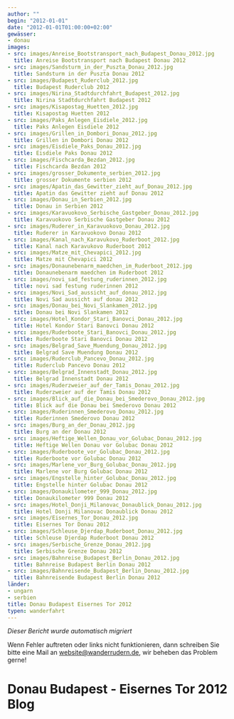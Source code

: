 ```yaml
---
author: ""
begin: "2012-01-01"
date: "2012-01-01T01:00:00+02:00"
gewässer:
- donau
images:
- src: images/Anreise_Bootstransport_nach_Budapest_Donau_2012.jpg
  title: Anreise Bootstransport nach Budapest Donau 2012
- src: images/Sandsturm_in_der_Puszta_Donau_2012.jpg
  title: Sandsturm in der Puszta Donau 2012
- src: images/Budapest_Ruderclub_2012.jpg
  title: Budapest Ruderclub 2012
- src: images/Nirina_Stadtdurchfahrt_Budapest_2012.jpg
  title: Nirina Stadtdurchfahrt Budapest 2012
- src: images/Kisapostag_Huetten_2012.jpg
  title: Kisapostag Huetten 2012
- src: images/Paks_Anlegen_Eisdiele_2012.jpg
  title: Paks Anlegen Eisdiele 2012
- src: images/Grillen_in_Dombori_Donau_2012.jpg
  title: Grillen in Dombori Donau 2012
- src: images/Eisdiele_Paks_Donau_2012.jpg
  title: Eisdiele Paks Donau 2012
- src: images/Fischcarda_Bezdan_2012.jpg
  title: Fischcarda Bezdan 2012
- src: images/grosser_Dokumente_serbien_2012.jpg
  title: grosser Dokumente serbien 2012
- src: images/Apatin_das_Gewitter_zieht_auf_Donau_2012.jpg
  title: Apatin das Gewitter zieht auf Donau 2012
- src: images/Donau_in_Serbien_2012.jpg
  title: Donau in Serbien 2012
- src: images/Karavuokovo_Serbische_Gastgeber_Donau_2012.jpg
  title: Karavuokovo Serbische Gastgeber Donau 2012
- src: images/Ruderer_in_Karavuokovo_Donau_2012.jpg
  title: Ruderer in Karavuokovo Donau 2012
- src: images/Kanal_nach_Karavukovo_Ruderboot_2012.jpg
  title: Kanal nach Karavukovo Ruderboot 2012
- src: images/Matze_mit_Chevapici_2012.jpg
  title: Matze mit Chevapici 2012
- src: images/Donaunebenarm_maedchen_im_Ruderboot_2012.jpg
  title: Donaunebenarm maedchen im Ruderboot 2012
- src: images/novi_sad_festung_ruderinnen_2012.jpg
  title: novi sad festung ruderinnen 2012
- src: images/Novi_Sad_aussicht_auf_donau_2012.jpg
  title: Novi Sad aussicht auf donau 2012
- src: images/Donau_bei_Novi_Slankamen_2012.jpg
  title: Donau bei Novi Slankamen 2012
- src: images/Hotel_Kondor_Stari_Banovci_Donau_2012.jpg
  title: Hotel Kondor Stari Banovci Donau 2012
- src: images/Ruderboote_Stari_Banovci_Donau_2012.jpg
  title: Ruderboote Stari Banovci Donau 2012
- src: images/Belgrad_Save_Muendung_Donau_2012.jpg
  title: Belgrad Save Muendung Donau 2012
- src: images/Ruderclub_Pancevo_Donau_2012.jpg
  title: Ruderclub Pancevo Donau 2012
- src: images/Belgrad_Innenstadt_Donau_2012.jpg
  title: Belgrad Innenstadt Donau 2012
- src: images/Ruderzweier_auf_der_Tamis_Donau_2012.jpg
  title: Ruderzweier auf der Tamis Donau 2012
- src: images/Blick_auf_die_Donau_bei_Smederovo_Donau_2012.jpg
  title: Blick auf die Donau bei Smederovo Donau 2012
- src: images/Ruderinnen_Smederovo_Donau_2012.jpg
  title: Ruderinnen Smederovo Donau 2012
- src: images/Burg_an_der_Donau_2012.jpg
  title: Burg an der Donau 2012
- src: images/Heftige_Wellen_Donau_vor_Golubac_Donau_2012.jpg
  title: Heftige Wellen Donau vor Golubac Donau 2012
- src: images/Ruderboote_vor_Golubac_Donau_2012.jpg
  title: Ruderboote vor Golubac Donau 2012
- src: images/Marlene_vor_Burg_Golubac_Donau_2012.jpg
  title: Marlene vor Burg Golubac Donau 2012
- src: images/Engstelle_hinter_Golubac_Donau_2012.jpg
  title: Engstelle hinter Golubac Donau 2012
- src: images/Donaukilometer_999_Donau_2012.jpg
  title: Donaukilometer 999 Donau 2012
- src: images/Hotel_Donji_Milanovac_Donaublick_Donau_2012.jpg
  title: Hotel Donji Milanovac Donaublick Donau 2012
- src: images/Eisernes_Tor_Donau_2012.jpg
  title: Eisernes Tor Donau 2012
- src: images/Schleuse_Djerdap_Ruderboot_Donau_2012.jpg
  title: Schleuse Djerdap Ruderboot Donau 2012
- src: images/Serbische_Grenze_Donau_2012.jpg
  title: Serbische Grenze Donau 2012
- src: images/Bahnreise_Budapest_Berlin_Donau_2012.jpg
  title: Bahnreise Budapest Berlin Donau 2012
- src: images/Bahnreisende_Budapest_Berlin_Donau_2012.jpg
  title: Bahnreisende Budapest Berlin Donau 2012
länder: 
- ungarn
- serbien
title: Donau Budapest Eisernes Tor 2012
typen: wanderfahrt
---
```



*Dieser Bericht wurde automatisch migriert*

Wenn Fehler auftreten oder links nicht funktionieren, dann schreiben Sie bitte eine Mail an website@wanderrudern.de, wir beheben das Problem gerne!



# Donau Budapest - Eisernes Tor 2012 Blog


